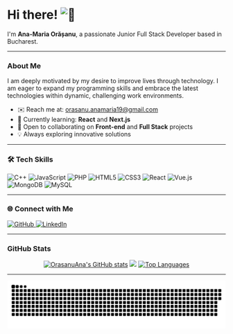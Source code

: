 # Hi there! ![👋](https://user-images.githubusercontent.com/18350557/176309783-0785949b-9127-417c-8b55-ab5a4333674e.gif)  
I'm **Ana-Maria Orășanu**, a passionate Junior Full Stack Developer based in Bucharest.

---

### About Me  
I am deeply motivated by my desire to improve lives through technology. I am eager to expand my programming skills and embrace the latest technologies within dynamic, challenging work environments.

- ✉️ Reach me at: [orasanu.anamaria19@gmail.com](mailto:orasanu.anamaria19@gmail.com)  
- 🧠 Currently learning: **React** and **Next.js**  
- 🌱 Open to collaborating on **Front-end** and **Full Stack** projects  
- 💡 Always exploring innovative solutions

---

### 🛠️ Tech Skills  
<p align="left">
  <img src="https://img.shields.io/badge/C++-00599C?style=flat&logo=c%2B%2B&logoColor=white" alt="C++" />
  <img src="https://img.shields.io/badge/JavaScript-323330?style=flat&logo=javascript&logoColor=F7DF1E" alt="JavaScript" />
  <img src="https://img.shields.io/badge/PHP-777BB4?style=flat&logo=php&logoColor=white" alt="PHP" />
  <img src="https://img.shields.io/badge/HTML5-E34F26?style=flat&logo=html5&logoColor=white" alt="HTML5" />
  <img src="https://img.shields.io/badge/CSS3-1572B6?style=flat&logo=css3&logoColor=white" alt="CSS3" />
  <img src="https://img.shields.io/badge/React-20232A?style=flat&logo=react&logoColor=61DAFB" alt="React" />
  <img src="https://img.shields.io/badge/Vue.js-4FC08D?style=flat&logo=vue.js&logoColor=white" alt="Vue.js" />
  <img src="https://img.shields.io/badge/MongoDB-47A248?style=flat&logo=mongodb&logoColor=white" alt="MongoDB" />
  <img src="https://img.shields.io/badge/MySQL-4479A1?style=flat&logo=mysql&logoColor=white" alt="MySQL" />
</p>

---

### 🌐 Connect with Me  
<p align="left">
  <a href="https://github.com/OrasanuAna" target="_blank">
    <img src="https://img.shields.io/badge/GitHub-181717?style=flat&logo=github&logoColor=white" alt="GitHub"/>
  </a>
  <a href="https://www.linkedin.com/in/ana-maria-orasanu-a05383253/" target="_blank">
    <img src="https://img.shields.io/badge/LinkedIn-0077B5?style=flat&logo=linkedin&logoColor=white" alt="LinkedIn"/>
  </a>
</p>

---

### GitHub Stats  
<div align="center">
  <a href="http://www.github.com/OrasanuAna"><img src="https://github-readme-stats.vercel.app/api?username=OrasanuAna&show_icons=true&hide=&count_private=true&title_color=8a2be2&text_color=ffffff&icon_color=8a2be2&bg_color=282828&hide_border=true" alt="OrasanuAna's GitHub stats" /></a>
  <a href="http://www.github.com/OrasanuAna"><img src="https://github-readme-streak-stats.herokuapp.com/?user=OrasanuAna&stroke=ffffff&background=282828&ring=8a2be2&fire=8a2be2&currStreakNum=ffffff&currStreakLabel=8a2be2&sideNums=ffffff&sideLabels=ffffff&dates=ffffff&hide_border=true" /></a>
  <a href="https://github.com/OrasanuAna"><img src="https://github-readme-stats.vercel.app/api/top-langs/?username=OrasanuAna&langs_count=10&title_color=8a2be2&text_color=ffffff&icon_color=8a2be2&bg_color=282828&hide_border=true" alt="Top Languages" /></a>
</div>

---

<img src="https://github.com/OrasanuAna/OrasanuAna/blob/output/github-contribution-grid-snake-dark.svg">
